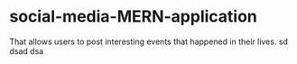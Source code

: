 # social-media-MERN-application
That allows users to post interesting events that happened in their lives.
sd
dsad
dsa
